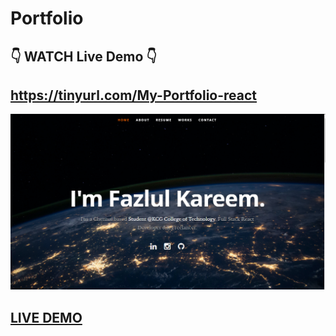 # Portfolio     

## 👇 WATCH Live Demo 👇
## https://tinyurl.com/My-Portfolio-react

![ReactJS Resume Website Template](resume-screenshot.png?raw=true "ReactJS Resume Website Template")

## <a href="https://naughty-keller-ddb209.netlify.app/">LIVE DEMO</a>


